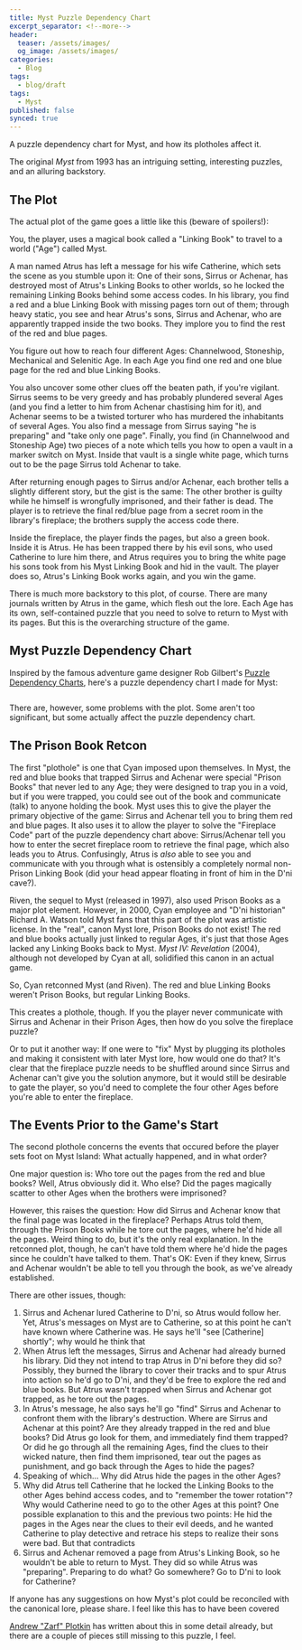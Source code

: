 ```yaml
---
title: Myst Puzzle Dependency Chart
excerpt_separator: <!--more-->
header:
  teaser: /assets/images/
  og_image: /assets/images/
categories:
  - Blog
tags:
  - blog/draft
tags:
  - Myst
published: false
synced: true
---
```

A puzzle dependency chart for Myst, and how its plotholes affect it.
<!--more-->
The original _Myst_ from 1993 has an intriguing setting, interesting puzzles, and an alluring backstory.

The Plot
--------

The actual plot of the game goes a little like this (beware of spoilers!):

You, the player, uses a magical book called a "Linking Book" to travel to a world ("Age") called Myst.

A man named Atrus has left a message for his wife Catherine, which sets the scene as you stumble upon it: One of their sons, Sirrus or Achenar, has destroyed most of Atrus's Linking Books to other worlds, so he locked the remaining Linking Books behind some access codes. In his library, you find a red and a blue Linking Book with missing pages torn out of them; through heavy static, you see and hear Atrus's sons, Sirrus and Achenar, who are apparently trapped inside the two books. They implore you to find the rest of the red and blue pages.

You figure out how to reach four different Ages: Channelwood, Stoneship, Mechanical and Selenitic Age. In each Age you find one red and one blue page for the red and blue Linking Books.

You also uncover some other clues off the beaten path, if you're vigilant. Sirrus seems to be very greedy and has probably plundered several Ages (and you find a letter to him from Achenar chastising him for it), and Achenar seems to be a twisted torturer who has murdered the inhabitants of several Ages. You also find a message from Sirrus saying "he is preparing" and "take only one page". Finally, you find (in Channelwood and Stoneship Age) two pieces of a note which tells you how to open a vault in a marker switch on Myst. Inside that vault is a single white page, which turns out to be the page Sirrus told Achenar to take.

After returning enough pages to Sirrus and/or Achenar, each brother tells a slightly different story, but the gist is the same: The other brother is guilty while he himself is wrongfully imprisoned, and their father is dead. The player is to retrieve the final red/blue page from a secret room in the library's fireplace; the brothers supply the access code there.

Inside the fireplace, the player finds the pages, but also a green book. Inside it is Atrus. He has been trapped there by his evil sons, who used Catherine to lure him there, and Atrus requires you to bring the white page his sons took from his Myst Linking Book and hid in the vault. The player does so, Atrus's Linking Book works again, and you win the game.

There is much more backstory to this plot, of course. There are many journals written by Atrus in the game, which flesh out the lore. Each Age has its own, self-contained puzzle that you need to solve to return to Myst with its pages. But this is the overarching structure of the game.

Myst Puzzle Dependency Chart
----------------------------

Inspired by the famous adventure game designer Rob Gilbert's [Puzzle Dependency Charts](https://grumpygamer.com/puzzle_dependency_charts), here's a puzzle dependency chart I made for Myst:

![]()

There are, however, some problems with the plot. Some aren't too significant, but some actually affect the puzzle dependency chart.

The Prison Book Retcon
----------------------

The first "plothole" is one that Cyan imposed upon themselves. In Myst, the red and blue books that trapped Sirrus and Achenar were special "Prison Books" that never led to any Age; they were designed to trap you in a void, but if you were trapped, you could see out of the book and communicate (talk) to anyone holding the book. Myst uses this to give the player the primary objective of the game: Sirrus and Achenar tell you to bring them red and blue pages. It also uses it to allow the player to solve the "Fireplace Code" part of the puzzle dependency chart above: Sirrus/Achenar tell you how to enter the secret fireplace room to retrieve the final page, which also leads you to Atrus. Confusingly, Atrus is _also_ able to see you and communicate with you through what is ostensibly a completely normal non-Prison Linking Book (did your head appear floating in front of him in the D'ni cave?).

Riven, the sequel to Myst (released in 1997), also used Prison Books as a major plot element. However, in 2000, Cyan employee and "D'ni historian" Richard A. Watson told Myst fans that this part of the plot was artistic license. In the "real", canon Myst lore, Prison Books do not exist! The red and blue books actually just linked to regular Ages, it's just that those Ages lacked any Linking Books back to Myst. _Myst IV: Revelation_ (2004), although not developed by Cyan at all, solidified this canon in an actual game.

So, Cyan retconned Myst (and Riven). The red and blue Linking Books weren't Prison Books, but regular Linking Books.

This creates a plothole, though. If you the player never communicate with Sirrus and Achenar in their Prison Ages, then how do you solve the fireplace puzzle?

Or to put it another way: If one were to "fix" Myst by plugging its plotholes and making it consistent with later Myst lore, how would one do that? It's clear that the fireplace puzzle needs to be shuffled around since Sirrus and Achenar can't give you the solution anymore, but it would still be desirable to gate the player, so you'd need to complete the four other Ages before you're able to enter the fireplace.

The Events Prior to the Game's Start
------------------------------------

The second plothole concerns the events that occured before the player sets foot on Myst Island: What actually happened, and in what order?

One major question is: Who tore out the pages from the red and blue books? Well, Atrus obviously did it. Who else? Did the pages magically scatter to other Ages when the brothers were imprisoned?

However, this raises the question: How did Sirrus and Achenar know that the final page was located in the fireplace? Perhaps Atrus told them, through the Prison Books while he tore out the pages, where he'd hide all the pages. Weird thing to do, but it's the only real explanation. In the retconned plot, though, he can't have told them where he'd hide the pages since he couldn't have talked to them. That's OK: Even if they knew, Sirrus and Achenar wouldn't be able to tell you through the book, as we've already established.

There are other issues, though:

1. Sirrus and Achenar lured Catherine to D'ni, so Atrus would follow her. Yet, Atrus's messages on Myst are to Catherine, so at this point he can't have known where Catherine was. He says he'll "see [Catherine] shortly"; why would he think that
2. When Atrus left the messages, Sirrus and Achenar had already burned his library. Did they not intend to trap Atrus in D'ni before they did so? Possibly, they burned the library to cover their tracks and to spur Atrus into action so he'd go to D'ni, and they'd be free to explore the red and blue books. But Atrus wasn't trapped when Sirrus and Achenar got trapped, as he tore out the pages.
3. In Atrus's message, he also says he'll go "find" Sirrus and Achenar to confront them with the library's destruction. Where are Sirrus and Achenar at this point? Are they already trapped in the red and blue books? Did Atrus go look for them, and immediately find them trapped? Or did he go through all the remaining Ages, find the clues to their wicked nature, then find them imprisoned, tear out the pages as punishment, and go back through the Ages to hide the pages?
4. Speaking of which... Why did Atrus hide the pages in the other Ages?
5. Why did Atrus tell Catherine that he locked the Linking Books to the other Ages behind access codes, and to "remember the tower rotation"? Why would Catherine need to go to the other Ages at this point? One possible explanation to this and the previous two points: He hid the pages in the Ages near the clues to their evil deeds, and he wanted Catherine to play detective and retrace his steps to realize their sons were bad. But that contradicts
6. Sirrus and Achenar removed a page from Atrus's Linking Book, so he wouldn't be able to return to Myst. They did so while Atrus was "preparing". Preparing to do what? Go somewhere? Go to D'ni to look for Catherine?

If anyone has any suggestions on how Myst's plot could be reconciled with the canonical lore, please share. I feel like this has to have been covered 

[Andrew "Zarf" Plotkin](http://blog.zarfhome.com/2020/12/reading-myst-for-detail.html) has written about this in some detail already, but there are a couple of pieces still missing to this puzzle, I feel.
